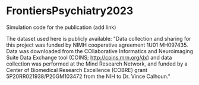 # FrontiersPsychiatry2023

Simulation code for the publication (add link)

The dataset used here is publicly available: "Data collection and sharing for this project was funded by NIMH cooperative agreement 1U01 MH097435. Data was downloaded from the COllaborative Informatics and Neuroimaging Suite Data Exchange tool (COINS; http://coins.mrn.org/dx) and data collection was performed at the Mind Research Network, and funded by a Center of Biomedical Research Excellence (COBRE) grant 5P20RR021938/P20GM103472 from the NIH to Dr. Vince Calhoun."

